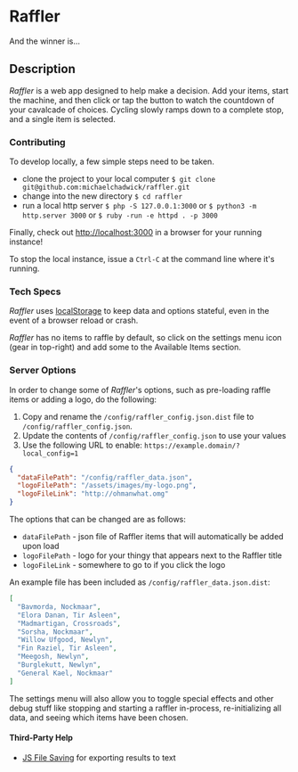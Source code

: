 # Raffler

And the winner is...

## Description

*Raffler* is a web app designed to help make a decision. Add your items, start the machine, and then click or tap the button to watch the countdown of your cavalcade of choices. Cycling slowly ramps down to a complete stop, and a single item is selected.

### Contributing

To develop locally, a few simple steps need to be taken.

* clone the project to your local computer
`$ git clone git@github.com:michaelchadwick/raffler.git`
* change into the new directory
`$ cd raffler`
* run a local http server
`$ php -S 127.0.0.1:3000` or `$ python3 -m http.server 3000` or `$ ruby -run -e httpd . -p 3000`

Finally, check out [http://localhost:3000](http://localhost:3000) in a browser for your running instance!

To stop the local instance, issue a `Ctrl-C` at the command line where it's running.

### Tech Specs

*Raffler* uses [localStorage](https://developer.mozilla.org/en-US/docs/Web/API/Window/localStorage) to keep data and options stateful, even in the event of a browser reload or crash.

*Raffler* has no items to raffle by default, so click on the settings menu icon (gear in top-right) and add some to the Available Items section.

### Server Options

In order to change some of *Raffler*'s options, such as pre-loading raffle items or adding a logo, do the following:

  1. Copy and rename the `/config/raffler_config.json.dist` file to `/config/raffler_config.json`.
  2. Update the contents of `/config/raffler_config.json` to use your values
  3. Use the following URL to enable: `https://example.domain/?local_config=1`

```json
{
  "dataFilePath": "/config/raffler_data.json",
  "logoFilePath": "/assets/images/my-logo.png",
  "logoFileLink": "http://ohmanwhat.omg"
}
```

The options that can be changed are as follows:

* `dataFilePath` - json file of Raffler items that will automatically be added upon load
* `logoFilePath` - logo for your thingy that appears next to the Raffler title
* `logoFileLink` - somewhere to go to if you click the logo

An example file has been included as `/config/raffler_data.json.dist`:

```json
[
  "Bavmorda, Nockmaar",
  "Elora Danan, Tir Asleen",
  "Madmartigan, Crossroads",
  "Sorsha, Nockmaar",
  "Willow Ufgood, Newlyn",
  "Fin Raziel, Tir Asleen",
  "Meegosh, Newlyn",
  "Burglekutt, Newlyn",
  "General Kael, Nockmaar"
]
```

The settings menu will also allow you to toggle special effects and other debug stuff like stopping and starting a raffler in-process, re-initializing all data, and seeing which items have been chosen.

#### Third-Party Help

* [JS File Saving](https://github.com/eligrey/FileSaver.js) for exporting results to text
